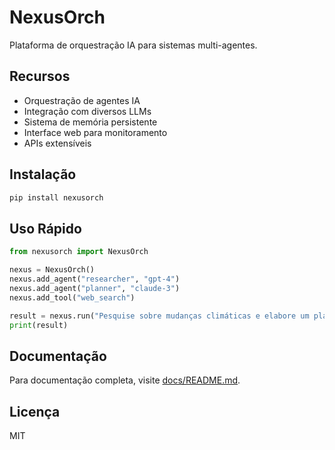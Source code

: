 # NexusOrch

Plataforma de orquestração IA para sistemas multi-agentes.

## Recursos

- Orquestração de agentes IA
- Integração com diversos LLMs
- Sistema de memória persistente
- Interface web para monitoramento
- APIs extensíveis

## Instalação

```bash
pip install nexusorch
```

## Uso Rápido

```python
from nexusorch import NexusOrch

nexus = NexusOrch()
nexus.add_agent("researcher", "gpt-4")
nexus.add_agent("planner", "claude-3")
nexus.add_tool("web_search")

result = nexus.run("Pesquise sobre mudanças climáticas e elabore um plano de ação")
print(result)
```

## Documentação

Para documentação completa, visite [docs/README.md](docs/README.md).

## Licença

MIT
